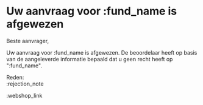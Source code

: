 # Uw aanvraag voor :fund_name is afgewezen

Beste aanvrager,

Uw aanvraag voor :fund_name is afgewezen. De beoordelaar heeft op basis van de aangeleverde informatie bepaald dat u geen recht heeft op ":fund_name".

Reden:
&nbsp;  
:rejection_note

:webshop_link
